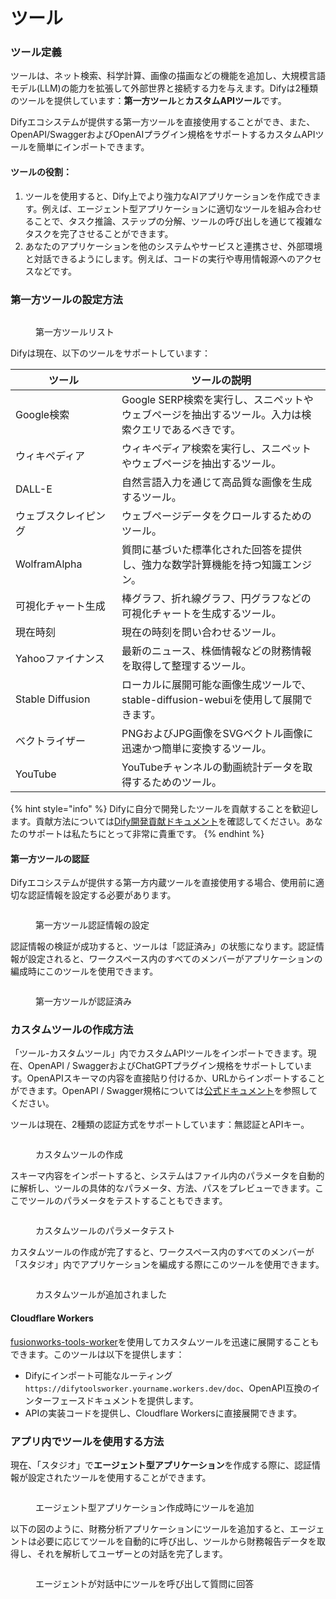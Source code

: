 # ツール

### ツール定義

ツールは、ネット検索、科学計算、画像の描画などの機能を追加し、大規模言語モデル(LLM)の能力を拡張して外部世界と接続する力を与えます。Difyは2種類のツールを提供しています：**第一方ツール**と**カスタムAPIツール**です。

Difyエコシステムが提供する第一方ツールを直接使用することができ、また、OpenAPI/SwaggerおよびOpenAIプラグイン規格をサポートするカスタムAPIツールを簡単にインポートできます。

#### ツールの役割：

1. ツールを使用すると、Dify上でより強力なAIアプリケーションを作成できます。例えば、エージェント型アプリケーションに適切なツールを組み合わせることで、タスク推論、ステップの分解、ツールの呼び出しを通じて複雑なタスクを完了させることができます。
2. あなたのアプリケーションを他のシステムやサービスと連携させ、外部環境と対話できるようにします。例えば、コードの実行や専用情報源へのアクセスなどです。

### 第一方ツールの設定方法

<figure><img src="../.gitbook/assets/image (131).png" alt=""><figcaption><p>第一方ツールリスト</p></figcaption></figure>

Difyは現在、以下のツールをサポートしています：

<table><thead><tr><th width="154">ツール</th><th>ツールの説明</th></tr></thead><tbody><tr><td>Google検索</td><td>Google SERP検索を実行し、スニペットやウェブページを抽出するツール。入力は検索クエリであるべきです。</td></tr><tr><td>ウィキペディア</td><td>ウィキペディア検索を実行し、スニペットやウェブページを抽出するツール。</td></tr><tr><td>DALL-E</td><td>自然言語入力を通じて高品質な画像を生成するツール。</td></tr><tr><td>ウェブスクレイピング</td><td>ウェブページデータをクロールするためのツール。</td></tr><tr><td>WolframAlpha</td><td>質問に基づいた標準化された回答を提供し、強力な数学計算機能を持つ知識エンジン。</td></tr><tr><td>可視化チャート生成</td><td>棒グラフ、折れ線グラフ、円グラフなどの可視化チャートを生成するツール。</td></tr><tr><td>現在時刻</td><td>現在の時刻を問い合わせるツール。</td></tr><tr><td>Yahooファイナンス</td><td>最新のニュース、株価情報などの財務情報を取得して整理するツール。</td></tr><tr><td>Stable Diffusion</td><td>ローカルに展開可能な画像生成ツールで、stable-diffusion-webuiを使用して展開できます。</td></tr><tr><td>ベクトライザー</td><td>PNGおよびJPG画像をSVGベクトル画像に迅速かつ簡単に変換するツール。</td></tr><tr><td>YouTube</td><td>YouTubeチャンネルの動画統計データを取得するためのツール。</td></tr></tbody></table>

{% hint style="info" %}
Difyに自分で開発したツールを貢献することを歓迎します。貢献方法については[Dify開発貢献ドキュメント](https://github.com/langgenius/fusionworks/blob/main/CONTRIBUTING.md)を確認してください。あなたのサポートは私たちにとって非常に貴重です。
{% endhint %}

#### 第一方ツールの認証

Difyエコシステムが提供する第一方内蔵ツールを直接使用する場合、使用前に適切な認証情報を設定する必要があります。

<figure><img src="../.gitbook/assets/image (134).png" alt=""><figcaption><p>第一方ツール認証情報の設定</p></figcaption></figure>

認証情報の検証が成功すると、ツールは「認証済み」の状態になります。認証情報が設定されると、ワークスペース内のすべてのメンバーがアプリケーションの編成時にこのツールを使用できます。

<figure><img src="../.gitbook/assets/image (136).png" alt=""><figcaption><p>第一方ツールが認証済み</p></figcaption></figure>

### カスタムツールの作成方法

「ツール-カスタムツール」内でカスタムAPIツールをインポートできます。現在、OpenAPI / SwaggerおよびChatGPTプラグイン規格をサポートしています。OpenAPIスキーマの内容を直接貼り付けるか、URLからインポートすることができます。OpenAPI / Swagger規格については[公式ドキュメント](https://swagger.io/specification/)を参照してください。

ツールは現在、2種類の認証方式をサポートしています：無認証とAPIキー。

<figure><img src="../.gitbook/assets/image (147).png" alt=""><figcaption><p>カスタムツールの作成</p></figcaption></figure>

スキーマ内容をインポートすると、システムはファイル内のパラメータを自動的に解析し、ツールの具体的なパラメータ、方法、パスをプレビューできます。ここでツールのパラメータをテストすることもできます。

<figure><img src="../.gitbook/assets/image (148).png" alt=""><figcaption><p>カスタムツールのパラメータテスト</p></figcaption></figure>

カスタムツールの作成が完了すると、ワークスペース内のすべてのメンバーが「スタジオ」内でアプリケーションを編成する際にこのツールを使用できます。

<figure><img src="../.gitbook/assets/image (150).png" alt=""><figcaption><p>カスタムツールが追加されました</p></figcaption></figure>

#### Cloudflare Workers

[fusionworks-tools-worker](https://github.com/crazywoola/fusionworks-tools-worker)を使用してカスタムツールを迅速に展開することもできます。このツールは以下を提供します：

* Difyにインポート可能なルーティング `https://difytoolsworker.yourname.workers.dev/doc`、OpenAPI互換のインターフェースドキュメントを提供します。
* APIの実装コードを提供し、Cloudflare Workersに直接展開できます。

### アプリ内でツールを使用する方法

現在、「スタジオ」で**エージェント型アプリケーション**を作成する際に、認証情報が設定されたツールを使用することができます。

<figure><img src="../.gitbook/assets/image (139).png" alt=""><figcaption><p>エージェント型アプリケーション作成時にツールを追加</p></figcaption></figure>

以下の図のように、財務分析アプリケーションにツールを追加すると、エージェントは必要に応じてツールを自動的に呼び出し、ツールから財務報告データを取得し、それを解析してユーザーとの対話を完了します。

<figure><img src="../.gitbook/assets/image (144).png" alt=""><figcaption><p>エージェントが対話中にツールを呼び出して質問に回答</p></figcaption></figure>